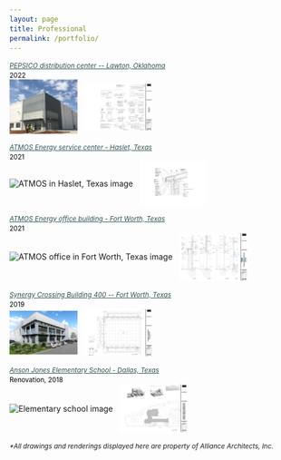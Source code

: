 ```yaml
---
layout: page
title: Professional
permalink: /portfolio/
---
```


<a style="color:DarkSlateGray" align="right" href="{{site.url}}/professional-pepsi-lawton"> <small> <em> PEPSICO distribution center -- Lawton, Oklahoma  </em> </small> </a> <br>
<a style="color:Black;font-size:14px;"> <small> 2022 </small> </a> <br>
<img alt="PEPSICO distribution center image" align="middle" width="120" src="/assets/prof-pepsico-distribution-center-image.jpg">
&nbsp; 
 <img alt="PEPSICO distribution center drawings" align="middle" width="120" src="/assets/prof-pepsico-distribution-center-drawing.jpg">

<a style="color:DarkSlateGray" align="right" href="{{site.url}}/professional-atmos-haslet/"> <small> <em> ATMOS Energy service center - Haslet, Texas  </em> </small> </a> <br>
<a style="color:Black;font-size:14px;"> <small> 2021 </small> </a> <br>
<img alt="ATMOS in Haslet, Texas image" align="middle" width="120" src="/assets/prof-atmos-haslet-overview.jpg">
&nbsp; 
<img alt="ATMOS service center drawings" align="middle" width="120" src="/assets/prof-atmos-haslet-drawing.jpg">

<a style="color:DarkSlateGray" align="right" href="{{site.url}}/professional-atmos-fort-worth/"> <small> <em> ATMOS Energy office building - Fort Worth, Texas  </em> </small> </a> <br>
<a style="color:Black;font-size:14px;"> <small> 2021 </small> </a> <br>
<img alt="ATMOS office in Fort Worth, Texas image" align="middle" width="120" src="/assets/prof-atmos-fort-worth-image.jpg">
&nbsp; 
<img alt="ATMOS Energy office building - Fort Worth, Texas drawing" align="middle" width="120" src="/assets/prof-atmos-fort-worth-drawing.jpg">

<a style="color:DarkSlateGray" align="right" href="{{site.url}}/professional-synergy-crossing/"> <small> <em> Synergy Crossing Building 400 -- Fort Worth, Texas  </em> </small> </a> <br>
<a style="color:Black;font-size:14px;"> <small> 2019 </small> </a> <br>
<img alt="Synergy Crossing 400 Building in Forth Worth, TX image" align="middle" width="120" src="/assets/prof-synergy-crossing-image.jpg">
&nbsp; 
<img alt="Synergy Crossing building drawings" align="middle" width="120" src="/assets/prof-synergy-crossing-drawing.jpg">

<a style="color:DarkSlateGray" align="right" href="{{site.url}}/professional-anson/"> <small> <em> Anson Jones Elementary School - Dallas, Texas </em> </small> </a> <br>
<a style="color:Black;font-size:14px;"> <small> Renovation, 2018 </small> </a> <br>
<img alt="Elementary school image" align="middle" width="120" src="/assets/prof-anson-elementary.jpg">
&nbsp; 
<img alt="Elementary school drawings" align="middle" width="120" src="/assets/prof-anson-drawing.jpg">

<a> <small> <em> *All drawings and renderings displayed here are property of Alliance Architects, Inc. </em> </small>